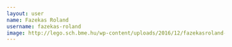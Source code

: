 ```yaml
---
layout: user
name: Fazekas Roland
username: fazekas-roland
image: http://lego.sch.bme.hu/wp-content/uploads/2016/12/fazekasroland-1-150x150.jpg
---
```

